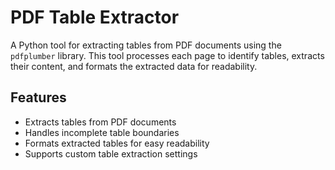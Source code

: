 # PDF Table Extractor

A Python tool for extracting tables from PDF documents using the `pdfplumber` library. This tool processes each page to identify tables, extracts their content, and formats the extracted data for readability.

## Features

- Extracts tables from PDF documents
- Handles incomplete table boundaries
- Formats extracted tables for easy readability
- Supports custom table extraction settings

